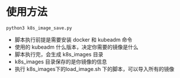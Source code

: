 # 使用方法


```shell
python3 k8s_image_save.py
```

- 脚本执行前提是需要安装 docker 和 kubeadm 命令
- 使用的 kubeadm 什么版本，决定你需要的镜像是什么
- 脚本执行完，会生成 k8s_images 目录
- k8s_images 目录保存的是你镜像的信息
- 执行 k8s_images下的load_image.sh 下的脚本，可以导入所有的镜像

